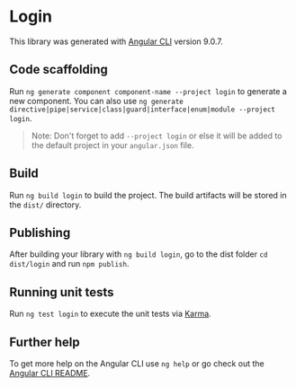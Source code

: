 # Login

This library was generated with [Angular CLI](https://github.com/angular/angular-cli) version 9.0.7.

## Code scaffolding

Run `ng generate component component-name --project login` to generate a new component. You can also use `ng generate directive|pipe|service|class|guard|interface|enum|module --project login`.
> Note: Don't forget to add `--project login` or else it will be added to the default project in your `angular.json` file. 

## Build

Run `ng build login` to build the project. The build artifacts will be stored in the `dist/` directory.

## Publishing

After building your library with `ng build login`, go to the dist folder `cd dist/login` and run `npm publish`.

## Running unit tests

Run `ng test login` to execute the unit tests via [Karma](https://karma-runner.github.io).

## Further help

To get more help on the Angular CLI use `ng help` or go check out the [Angular CLI README](https://github.com/angular/angular-cli/blob/master/README.md).
